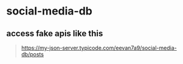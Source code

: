 # social-media-db
## access fake apis like this
> https://my-json-server.typicode.com/eevan7a9/social-media-db/posts
